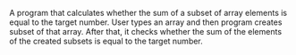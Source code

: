 A program that calculates whether the sum of a subset of array elements is equal to the target number. 
User types an array and then program creates subset of that array. 
After that, it checks whether the sum of the elements of the created subsets is equal to the target number.

